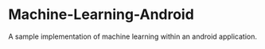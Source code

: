 # Machine-Learning-Android
A sample implementation of machine learning within an android application.
